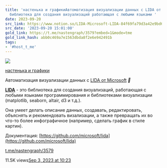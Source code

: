 ```yaml
---
title: 'настенька и графикиАвтоматизация визуализации данных с LIDA от Microsoft   LIDA  это
  библиотека для создания визуализаций работающая с любыми языками '
date: 2023-09-20
src_link: https://www.notion.so/LIDA-Microsoft-LIDA-84f69fa79d3a42e9bd6440780e82f2f9
src_date: '2023-09-20 15:01:00'
gold_link: https://t.me/nastengraph/3579?embed=1&mode=tme
gold_link_hash: abb0c469a7e1563dbda8f2e6e942491b
tags:
- '#host_t_me'
---
```




[*![](https://cdn4.cdn-telegram.org/file/jt5UXfpiacEHHLdX-snnojEA6tc2J8V-CkC3j6oJmH5PwN3cjHE4_kTEETXUqqimQUMArcoweF8hy07xR0i4OSfYqAi3ztke7fZVpmmhUcme3-W7HeSHvzqNm81bFpb6jHibCcv6ai7Joqk9mpm_aIUDE27wUqPAr-5VhRKH4FyijRl-lxDr2Fw_T7gliYrQXLGyWQu-fxGolql5TLE-bTtJLAEuxQn_0Y_rp_wpWwQNZrldy17dQ1l8nRFGChpeQAbLyVqKvW7fRWsKA3vTEkrbM6LJdTvXU-HBl9vPZFEMgQ-nvbUQegyo1b2Hka5AnnB6x_VpHqJlAVsIOl08nA.jpg)*](https://t.me/nastengraph)



[настенька и графики](https://t.me/nastengraph)

Автоматизация визуализации данных с [LIDA от Microsoft](https://microsoft.github.io/lida/) ***💫***  
  
[**LIDA**](https://microsoft.github.io/lida/) - это библиотека для создания визуализаций, работающая с любыми языками программирования и библиотеками визуализации (matplotlib, seaborn, altair, d3 и т.д.).  
  
Она умеет делать описание данных, создавать, редактировать, объяснять и рекомендовать визализации, а также превращать их во что-то более инфографичное (например, сделать график в стиле картин).  
  
Документация: [https://github.com/microsoft/lida](https://github.com/microsoft/lida)

[t.me/nastengraph/3579](https://t.me/nastengraph/3579)

11.5K views[Sep 3, 2023 at 10:23](https://t.me/nastengraph/3579)